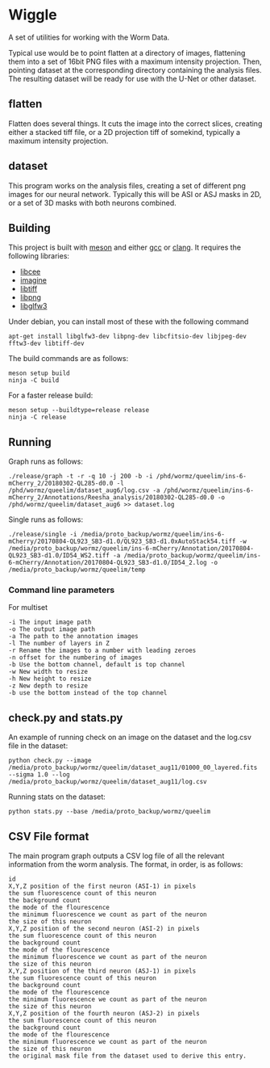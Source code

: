 # Wiggle

A set of utilities for working with the Worm Data. 

Typical use would be to point flatten at a directory of images, flattening them into a set of 16bit PNG files with a maximum intensity projection. Then, pointing dataset at the corresponding directory containing the analysis files. The resulting dataset will be ready for use with the U-Net or other dataset.

## flatten

Flatten does several things. It cuts the image into the correct slices, creating either a stacked tiff file, or a 2D projection tiff of somekind, typically a maximum intensity projection.

## dataset

This program works on the analysis files, creating a set of different png images for our neural network. Typically this will be ASI or ASJ masks in 2D, or a set of 3D masks with both neurons combined.

## Building

This project is built with [meson]() and either [gcc]() or [clang](). It requires the following libraries:

* [libcee]()
* [imagine]()
* [libtiff]()
* [libpng]()
* [libglfw3]()

Under debian, you can install most of these with the following command

    apt-get install libglfw3-dev libpng-dev libcfitsio-dev libjpeg-dev fftw3-dev libtiff-dev

The build commands are as follows:

    meson setup build
    ninja -C build

For a faster release build:

    meson setup --buildtype=release release
    ninja -C release

## Running

Graph runs as follows:

    ./release/graph -t -r -q 10 -j 200 -b -i /phd/wormz/queelim/ins-6-mCherry_2/20180302-QL285-d0.0 -l /phd/wormz/queelim/dataset_aug6/log.csv -a /phd/wormz/queelim/ins-6-mCherry_2/Annotations/Reesha_analysis/20180302-QL285-d0.0 -o /phd/wormz/queelim/dataset_aug6 >> dataset.log

Single runs as follows:

    ./release/single -i /media/proto_backup/wormz/queelim/ins-6-mCherry/20170804-QL923_SB3-d1.0/QL923_SB3-d1.0xAutoStack54.tiff -w /media/proto_backup/wormz/queelim/ins-6-mCherry/Annotation/20170804-QL923_SB3-d1.0/ID54_WS2.tiff -a /media/proto_backup/wormz/queelim/ins-6-mCherry/Annotation/20170804-QL923_SB3-d1.0/ID54_2.log -o /media/proto_backup/wormz/queelim/temp


### Command line parameters

For multiset

    -i The input image path
    -o The output image path
    -a The path to the annotation images
    -l The number of layers in Z
    -r Rename the images to a number with leading zeroes
    -n offset for the numbering of images
    -b Use the bottom channel, default is top channel
    -w New width to resize
    -h New height to resize
    -z New depth to resize
    -b use the bottom instead of the top channel


## check.py and stats.py

An example of running check on an image on the dataset and the log.csv file in the dataset:

    python check.py --image /media/proto_backup/wormz/queelim/dataset_aug11/01000_00_layered.fits --sigma 1.0 --log /media/proto_backup/wormz/queelim/dataset_aug11/log.csv

Running stats on the dataset:

    python stats.py --base /media/proto_backup/wormz/queelim


## CSV File format

The main program graph outputs a CSV log file of all the relevant information from the worm analysis. The format, in order, is as follows:

    id
    X,Y,Z position of the first neuron (ASI-1) in pixels
    the sum fluorescence count of this neuron
    the background count
    the mode of the flourescence
    the minimum fluorescence we count as part of the neuron
    the size of this neuron
    X,Y,Z position of the second neuron (ASI-2) in pixels
    the sum fluorescence count of this neuron
    the background count
    the mode of the flourescence
    the minimum fluorescence we count as part of the neuron
    the size of this neuron
    X,Y,Z position of the third neuron (ASJ-1) in pixels
    the sum fluorescence count of this neuron
    the background count
    the mode of the flourescence
    the minimum fluorescence we count as part of the neuron
    the size of this neuron
    X,Y,Z position of the fourth neuron (ASJ-2) in pixels
    the sum fluorescence count of this neuron
    the background count
    the mode of the flourescence
    the minimum fluorescence we count as part of the neuron
    the size of this neuron
    the original mask file from the dataset used to derive this entry.
